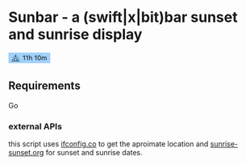 # Sunbar - a (swift|x|bit)bar sunset and sunrise display
![screenshot depicting a sunset display](screenshot.png)
## Requirements
Go
### external APIs
this script uses [ifconfig.co](https://ifconfig.co/) to get the aproimate location and [sunrise-sunset.org](https://sunrise-sunset.org/api) for sunset and sunrise dates.